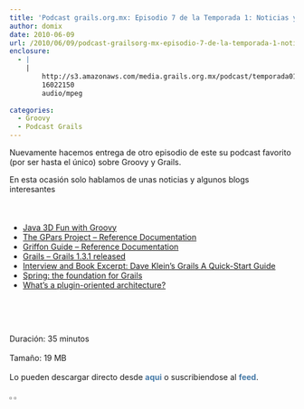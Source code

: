 ```yaml
---
title: 'Podcast grails.org.mx: Episodio 7 de la Temporada 1: Noticias y Blogs'
author: domix
date: 2010-06-09
url: /2010/06/09/podcast-grailsorg-mx-episodio-7-de-la-temporada-1-noticias-y-blogs/
enclosure:
  - |
    |
        http://s3.amazonaws.com/media.grails.org.mx/podcast/temporada01/01x07.mp3
        16022150
        audio/mpeg
        
categories:
  - Groovy
  - Podcast Grails
---
```

<p class='rtecenter'>
  Nuevamente hacemos entrega de otro episodio de este su podcast favorito (por ser hasta el &uacute;nico) sobre Groovy y Grails.
</p>

<p style='margin-top: 0.6em; margin-right: 0px; margin-bottom: 1.2em; margin-left: 0px; padding-top: 0px; padding-right: 0px; padding-bottom: 0px; padding-left: 0px; '>
  En esta ocasi&oacute;n solo hablamos de unas noticias y algunos blogs interesantes
</p>

<p style='margin-top: 0.6em; margin-right: 0px; margin-bottom: 1.2em; margin-left: 0px; padding-top: 0px; padding-right: 0px; padding-bottom: 0px; padding-left: 0px; '>
  &nbsp;
</p>

  * [Java 3D Fun with Groovy][1]
  * [The GPars Project &#8211; Reference Documentation][2]
  * [Griffon Guide &#8211; Reference Documentation][3]
  * [Grails &#8211; Grails 1.3.1 released][4]
  * [Interview and Book Excerpt: Dave Klein&#8217;s Grails A Quick-Start Guide][5]
  * [Spring: the foundation for Grails][6]
  * [What&#8217;s a plugin-oriented architecture?][7]

&nbsp;

<p style='margin-top: 0.6em; margin-right: 0px; margin-bottom: 1.2em; margin-left: 0px; padding-top: 0px; padding-right: 0px; padding-bottom: 0px; padding-left: 0px; '>
  &nbsp;
</p>

<p style='margin-top: 0.6em; margin-right: 0px; margin-bottom: 1.2em; margin-left: 0px; padding-top: 0px; padding-right: 0px; padding-bottom: 0px; padding-left: 0px; '>
  Duraci&oacute;n: 35 minutos
</p>

<p style='margin-top: 0.6em; margin-right: 0px; margin-bottom: 1.2em; margin-left: 0px; padding-top: 0px; padding-right: 0px; padding-bottom: 0px; padding-left: 0px; '>
  Tama&ntilde;o: 19 MB
</p>

<p style='margin-top: 0.6em; margin-right: 0px; margin-bottom: 1.2em; margin-left: 0px; padding-top: 0px; padding-right: 0px; padding-bottom: 0px; padding-left: 0px; '>
  Lo pueden descargar directo desde&nbsp;<a style='color: #467aa7; font-weight: bold; text-decoration: none; margin-top: 0px; margin-right: 0px; margin-bottom: 0px; margin-left: 0px; ' href='http://s3.amazonaws.com/media.grails.org.mx/podcast/temporada01/01x07.mp3'>aqui</a>&nbsp;o suscribiendose al&nbsp;<a style='color: #467aa7; font-weight: bold; text-decoration: none; margin-top: 0px; margin-right: 0px; margin-bottom: 0px; margin-left: 0px; ' href='http://podcast.springhispano.org/grails.xml'>feed</a>.
</p>

<p style='margin-top: 0.6em; margin-right: 0px; margin-bottom: 1.2em; margin-left: 0px; padding-top: 0px; padding-right: 0px; padding-bottom: 0px; padding-left: 0px; '>
  <a style='color: #467aa7; font-weight: bold; text-decoration: none; margin-top: 0px; margin-right: 0px; margin-bottom: 0px; margin-left: 0px; ' href='http://phobos.apple.com/WebObjects/MZStore.woa/wa/viewPodcast?id=291350367'><img style='border-top-width: 1px; border-right-width: 1px; border-bottom-width: 1px; border-left-width: 1px; border-style: initial; border-color: initial; padding-top: 1px; padding-right: 1px; padding-bottom: 1px; padding-left: 1px; border-style: initial; border-color: initial; border-top-style: solid; border-right-style: solid; border-bottom-style: solid; border-left-style: solid; border-top-color: #969696; border-right-color: #969696; border-bottom-color: #969696; border-left-color: #969696; margin-top: 0px; margin-right: 0px; margin-bottom: 0px; margin-left: 0px; ' src='http://www.springhispano.org/images/itunesicon.png' alt='' /></a>&nbsp;<a style='color: #467aa7; font-weight: bold; text-decoration: none; margin-top: 0px; margin-right: 0px; margin-bottom: 0px; margin-left: 0px; ' href='http://podcast.springhispano.org/grails.xml'><img style='border-top-width: 1px; border-right-width: 1px; border-bottom-width: 1px; border-left-width: 1px; border-style: initial; border-color: initial; padding-top: 1px; padding-right: 1px; padding-bottom: 1px; padding-left: 1px; border-style: initial; border-color: initial; border-top-style: solid; border-right-style: solid; border-bottom-style: solid; border-left-style: solid; border-top-color: #969696; border-right-color: #969696; border-bottom-color: #969696; border-left-color: #969696; margin-top: 0px; margin-right: 0px; margin-bottom: 0px; margin-left: 0px; ' src='http://www.springhispano.org/images/rssicon.png' alt='' /></a>
</p>

&nbsp;

&nbsp;

&nbsp;

<!--break-->

 [1]: http://www.artima.com/weblogs/viewpost.jsp?thread=294361
 [2]: http://www.gpars.org/guide/index.html
 [3]: http://dist.codehaus.org/griffon/guide/index.html
 [4]: http://grails.org/blog/pledbrook/Grails+1.3.1+released
 [5]: http://www.infoq.com/articles/klein-grailsquickstartguide
 [6]: http://blog.springsource.com/2010/06/08/spring-the-foundation-for-grails/
 [7]: http://blog.springsource.com/2010/06/01/whats-a-plugin-oriented-architecture/